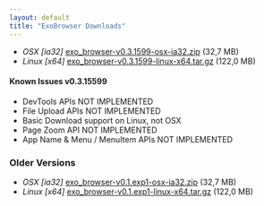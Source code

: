 ```yaml
---
layout: default
title: "ExoBrowser Downloads"
---
```

- *OSX [ia32]* [exo_browser-v0.3.1599-osx-ia32.zip](http://bit.ly/19ODRsZ) (32,7 MB)
- *Linux [x64]* [exo_browser-v0.3.1599-linux-x64.tar.gz](http://bit.ly/17pvJls) (122,0 MB)

#### Known Issues v0.3.15599

- DevTools APIs NOT IMPLEMENTED
- File Upload APIs NOT IMPLEMENTED
- Basic Download support on Linux, not OSX
- Page Zoom API NOT IMPLEMENTED
- App Name & Menu / MenuItem APIs NOT IMPLEMENTED

### Older Versions

- *OSX [ia32]* [exo_browser-v0.1.exp1-osx-ia32.zip](http://bit.ly/1ec5MYP) (32,7 MB)
- *Linux [x64]* [exo_browser-v0.1.exp1-linux-x64.tar.gz](http://bit.ly/15g43Mv) (122,0 MB)

